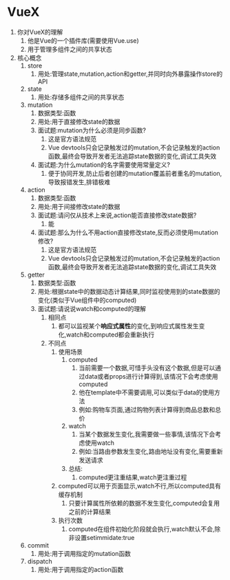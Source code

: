 # VueX

1. 你对VueX的理解
   1. 他是Vue的一个插件库(需要使用Vue.use)
   2. 用于管理多组件之间的共享状态
2. 核心概念
   1. store
      1. 用处:管理state,mutation,action和getter,并同时向外暴露操作store的API
   2. state
      1. 用处:存储多组件之间的共享状态
   3. mutation
      1. 数据类型:函数
      2. 用处:用于直接修改state的数据
      3. 面试题:mutation为什么必须是同步函数?
         1. 这是官方语法规范
         2. Vue devtools只会记录触发过的mutation,不会记录触发的action函数,最终会导致开发者无法追踪state数据的变化,调试工具失效
      4. 面试题:为什么mutation的名字需要使用常量定义?
         1. 便于协同开发,防止后者创建的mutation覆盖前者重名的mutation,导致报错发生,排错极难
   4. action
      1. 数据类型:函数
      2. 用处:用于间接修改state的数据
      3. 面试题:请问仅从技术上来说,action能否直接修改state数据?
         1. 能
      4. 面试题:那么为什么不用action直接修改state,反而必须使用mutation修改?
         1. 这是官方语法规范
         2. Vue devtools只会记录触发过的mutation,不会记录触发的action函数,最终会导致开发者无法追踪state数据的变化,调试工具失效
   5. getter
      1. 数据类型:函数
      2. 用处:根据state中的数据动态计算结果,同时监视使用到的state数据的变化(类似于Vue组件中的computed)
      3. 面试题:请说说watch和computed的理解
         1. 相同点
            1. 都可以监视某个**响应式属性**的变化,到响应式属性发生变化,watch和computed都会重新执行
         2. 不同点
            1. 使用场景
               1. computed
                  1. 当前需要一个数据,可惜手头没有这个数据,但是可以通过data或者props进行计算得到,该情况下会考虑使用computed
                  2. 他在template中不需要调用,可以类似于data的使用方法
                  3. 例如:购物车页面,通过购物列表计算得到商品总数和总价
               2. watch
                  1. 当某个数据发生变化,我需要做一些事情,该情况下会考虑使用watch
                  2. 例如:当路由参数发生变化,路由地址没有变化,需要重新发送请求
               3. 总结:
                  1. computed更注重结果,watch更注重过程
            2. computed可以用于页面显示,watch不行,所以computed具有缓存机制
               1. 只要计算属性所依赖的数据不发生变化,computed会复用之前的计算结果
            3. 执行次数
               1. computed在组件初始化阶段就会执行,watch默认不会,除非设置setimmidate:true
   6. commit
      1. 用处:用于调用指定的mutation函数
   7. dispatch
      1. 用处:用于调用指定的action函数

